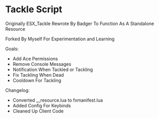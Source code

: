 # Tackle Script

Originally ESX_Tackle Rewrote By Badger To Function As A Standalone Resource

Forked By Myself For Experimentation and Learning 

Goals:
- Add Ace Permissions
- Remove Console Messages
- Notification When Tackled or Tackling
- Fix Tackling When Dead
- Cooldown For Tackling

Changelog:
- Converted __resource.lua to fxmanifest.lua
- Added Config For Keybinds
- Cleaned Up Client Code
